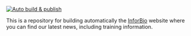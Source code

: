 [![Auto build & publish](https://github.com/InforBio/InforBio.github.io/actions/workflows/publish-quarto.yml/badge.svg)]((https://github.com/InforBio/InforBio.github.io/actions/workflows/publish-quarto.yml/badge.svg))

This is a repository for building automatically the
[InforBio](https://inforbio.github.io/) website where you can find
our latest news, including training information.